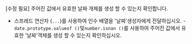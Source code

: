 [수정 필요]
주어진 값에서 유효한 날짜 개체를 생성 할 수 있는지 확인합니다.

- 스프레드 연산자 (`...`)를 사용하여 인수 배열을 '날짜'생성자에게 전달하십시오.
-`date.prototype.valueof ()`및`number.isnan ()`를 사용하여 주어진 값에서 유효한 '날짜'객체를 생성 할 수 있는지 확인하십시오.